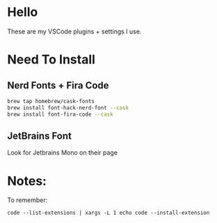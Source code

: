 # Hello

These are my VSCode plugins + settings I use.

# Need To Install

## Nerd Fonts + Fira Code

```bash
brew tap homebrew/cask-fonts
brew install font-hack-nerd-font --cask
brew install font-fira-code --cask
```

## JetBrains Font

Look for Jetbrains Mono on their page

# Notes:

To remember:

`code --list-extensions | xargs -L 1 echo code --install-extension`

